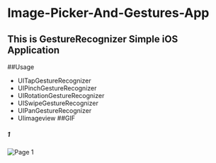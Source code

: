 # Image-Picker-And-Gestures-App
## This is GestureRecognizer Simple iOS Application
##Usage
- UITapGestureRecognizer
- UIPinchGestureRecognizer
- UIRotationGestureRecognizer
- UISwipeGestureRecognizer
- UIPanGestureRecognizer
- UIimageview
##GIF
#####  1
![Page 1](output.gif)
